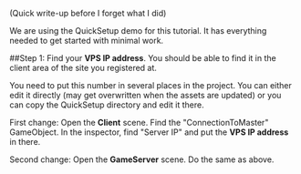 (Quick write-up before I forget what I did)

We are using the QuickSetup demo for this tutorial. It has everything needed to get started with minimal work.

##Step 1:
Find your **VPS IP address**. You should be able to find it in the client area of the site you registered at.

You need to put this number in several places in the project. You can either edit it directly (may get overwritten when the assets are updated) or you can copy the QuickSetup directory and edit it there.

First change: Open the **Client** scene. Find the "ConnectionToMaster" GameObject. In the inspector, find "Server IP" and put the **VPS IP address** in there.

Second change: Open the **GameServer** scene. Do the same as above.
